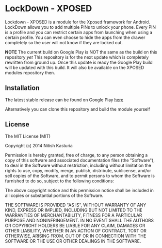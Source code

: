 LockDown - XPOSED
=========

Lockdown - XPOSED is a module for the Xposed framework for Android.
LockDown allows you to add multiple PINs to unlock your phone. Every PIN is a profile and you can restrict certain apps from launching when using a certain profile. You can even choose to hide the apps from the drawer completely so the user will not know if they are locked out.

**NOTE**
The current build on Google Play is NOT the same as the build on this repository *yet*
This repository is for the next update which is completely rewritten from ground up. Once this update is ready the Google Play build will be updated with this build.
It will also be available on the XPOSED modules repository then.

Installation
--------------
The latest stable release can be found on Google Play [here](https://play.google.com/store/apps/details?id=com.nitishkasturia.lockdown)

Alternatively you can clone this repository and build the module yourself

License
----
The MIT License (MIT)

Copyright (c) 2014 Nitish Kasturia

Permission is hereby granted, free of charge, to any person obtaining a copy
of this software and associated documentation files (the "Software"), to deal
in the Software without restriction, including without limitation the rights
to use, copy, modify, merge, publish, distribute, sublicense, and/or sell
copies of the Software, and to permit persons to whom the Software is
furnished to do so, subject to the following conditions:

The above copyright notice and this permission notice shall be included in
all copies or substantial portions of the Software.

THE SOFTWARE IS PROVIDED "AS IS", WITHOUT WARRANTY OF ANY KIND, EXPRESS OR
IMPLIED, INCLUDING BUT NOT LIMITED TO THE WARRANTIES OF MERCHANTABILITY,
FITNESS FOR A PARTICULAR PURPOSE AND NONINFRINGEMENT. IN NO EVENT SHALL THE
AUTHORS OR COPYRIGHT HOLDERS BE LIABLE FOR ANY CLAIM, DAMAGES OR OTHER
LIABILITY, WHETHER IN AN ACTION OF CONTRACT, TORT OR OTHERWISE, ARISING FROM,
OUT OF OR IN CONNECTION WITH THE SOFTWARE OR THE USE OR OTHER DEALINGS IN
THE SOFTWARE.